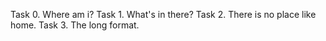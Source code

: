 Task 0. Where am i?
Task 1. What's in there?
Task 2. There is no place like home.
Task 3. The long format.

